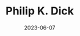 ---
title: "Philip K. Dick"
type: person
born-on: 1928-12-16
date: 2023-06-07
died-on: 1982-03-02
hashtag: philip-k-dick
related:
  - Total Recall
tags:
  - American
  - science fiction
  - writer
  - psychonaut
  - human being
  - dead at the moment
---